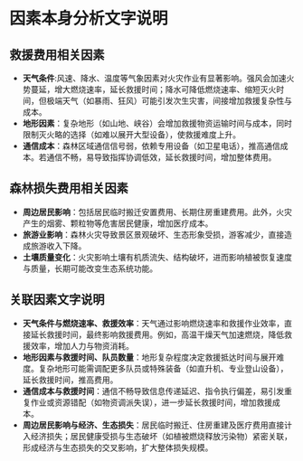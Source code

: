 # 因素本身分析文字说明

## 救援费用相关因素

  - **天气条件**:风速、降水、温度等气象因素对火灾作业有显著影响。强风会加速火势蔓延，增大燃烧速率，延长救援时间；降水可降低燃烧速率、缩短灭火时间，但极端天气（如暴雨、狂风）可能引发次生灾害，间接增加救援复杂性与成本。
  - **地形因素**：复杂地形（如山地、峡谷）会增加救援物资运输时间与成本，同时限制灭火略的选择（如难以展开大型设备），使救援难度上升。
  - **通信成本**：森林区域通信信号弱，依赖专用设备（如卫星电话），推高通信成本。若通信不畅，易导致指挥协调低效，延长救援时间，增加整体费用。

## 森林损失费用相关因素

  - **周边居民影响**：包括居民临时搬迁安置费用、长期住房重建费用。此外，火灾产生的烟雾、颗粒物等危害居民健康，增加医疗成本。
  - **旅游业影响**：森林火灾导致景区景观破坏、生态形象受损，游客减少，直接造成旅游收入下降。
  - **土壤质量变化**：火灾影响土壤有机质流失、结构破坏，进而影响植被恢复速度与质量，长期可能改变生态系统功能。

## 关联因素文字说明

  - **天气条件与燃烧速率、救援效率**：天气通过影响燃烧速率和救援作业效率，直接延长救援时间，最终影响救援费用。例如，高温干燥天气加速燃烧，降低救援效率，增加人力与物资消耗。
  - **地形因素与救援时间、队员数量**：地形复杂程度决定救援抵达时间与展开难度。复杂地形可能需调配更多队员或特殊装备（如直升机、专业登山设备），延长救援时间，推高费用。
  - **通信成本与救援时间**：通信不畅导致信息传递延迟、指令执行偏差，易引发重复作业或资源错配（如物资调派失误），进一步延长救援时间，增加救援成本。
  - **周边居民影响与经济、生态损失**：居民临时搬迁、住房重建及医疗费用直接计入经济损失；居民健康受损与生态破坏（如植被燃烧释放污染物）紧密关联，形成经济与生态损失的交叉影响，扩大整体损失规模。
